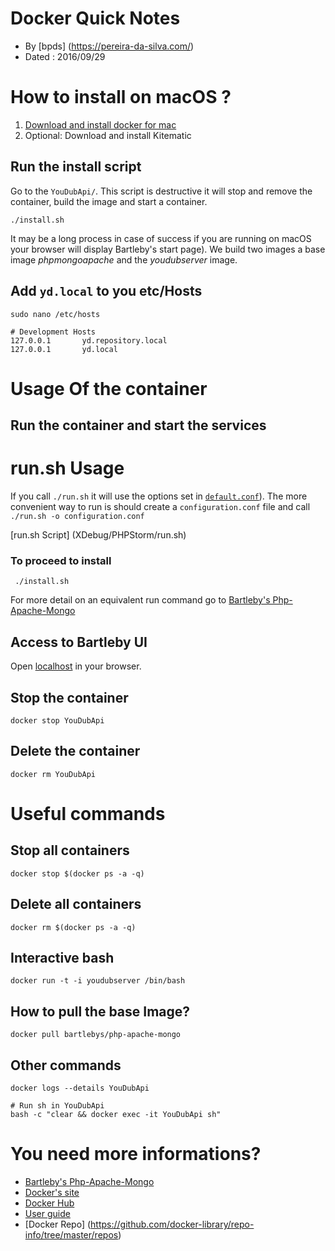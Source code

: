 # Docker Quick Notes

- By [bpds] (https://pereira-da-silva.com/)
- Dated : 2016/09/29

# How to install on macOS ?

1. [Download and install docker for mac](https://download.docker.com/mac/stable/Docker.dmg)
2. Optional: Download and install Kitematic 

## Run the install script 

Go to the `YouDubApi/`. This script is destructive it will stop and remove the container, build the image and start a container.

```shell
./install.sh
```

It may be a long process in case of success if you are running on macOS your browser will display Bartleby's start page). We build two images a base image *phpmongoapache* and the *youdubserver* image.

## Add `yd.local` to you etc/Hosts

`sudo nano /etc/hosts`

```
# Development Hosts
127.0.0.1       yd.repository.local
127.0.0.1       yd.local
```



# Usage Of the container

## Run the container and start the services

# run.sh Usage

If you call `./run.sh` it will use the options set in [`default.conf`](default.conf)).
The more convenient way to run is should create a `configuration.conf` file and call `./run.sh -o configuration.conf`


[run.sh Script] (XDebug/PHPStorm/run.sh)

### To proceed to install

```
 ./install.sh
```

For more detail on an equivalent run command go to [Bartleby's Php-Apache-Mongo](https://github.com/Bartlebys/Php-Apache-Mongo/blob/master/README.md)
                                    

## Access to Bartleby UI

Open [localhost](http://localhost/) in your browser.

## Stop the container

```shell
docker stop YouDubApi
```
## Delete the container

```shell
docker rm YouDubApi
```
# Useful commands

## Stop all containers

```shell
docker stop $(docker ps -a -q)
```

## Delete all containers

```shell
docker rm $(docker ps -a -q)
```


## Interactive bash

```shell
docker run -t -i youdubserver /bin/bash
```

## How to pull the base Image?

```shell
docker pull bartlebys/php-apache-mongo
```



## Other commands

```shell
docker logs --details YouDubApi

# Run sh in YouDubApi
bash -c "clear && docker exec -it YouDubApi sh"
```

# You need more informations?

 + [Bartleby's Php-Apache-Mongo](https://github.com/Bartlebys/Php-Apache-Mongo/blob/master/README.md)
 + [Docker's site](https://www.docker.com/products/docker#/mac)
 + [Docker Hub](https://hub.docker.com)
 + [User guide](https://docs.docker.com/engine/userguide/)
 + [Docker Repo] (https://github.com/docker-library/repo-info/tree/master/repos)